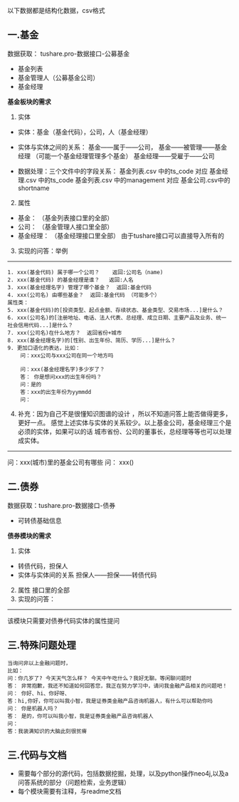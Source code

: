 以下数据都是结构化数据，csv格式

## 一.基金
数据获取： tushare.pro-数据接口-公募基金
- 基金列表 
- 基金管理人（公募基金公司） 
- 基金经理

**基金板块的需求**

1. 实体
- 实体：基金（基金代码），公司，人（基金经理）
-  实体与实体之间的关系： 
    基金——属于——公司，
    基金——被管理——基金经理 （可能一个基金经理管理多个基金）
    基金经理——受雇于——公司

- 数据处理：三个文件中的字段关系： 
   基金列表.csv 中的ts_code 对应 基金经理.csv 中的ts_code
   基金列表.csv 中的management 对应 基金公司.csv中的 shortname



2. 属性 
- 基金：    （基金列表接口里的全部）
- 公司：    （基金管理人接口里全部）
- 基金经理： （基金经理接口里全部）
由于tushare接口可以直接导入所有的

3. 实现的问答：举例
---
    1. xxx(基金代码) 属于哪一个公司？    返回:公司名（name)
    2. xxx(基金代码) 的基金经理是谁？   返回:人名
    3. xxx(基金经理名字) 管理了哪个基金？  返回:基金代码
    4. xxx(公司名) 由哪些基金？  返回:基金代码 （可能多个）
    属性类：
    5. xxx(基金代码)的[投资类型、起点金额、存续状态、基金类型、交易市场...]是什么？
    6. xxx(公司名)的[注册地址、电话、法人代表、总经理、成立日期、主要产品及业务、统一社会信用代码...]是什么？
    7. xxx(公司名)在什么地方？  返回省份+城市
    8. xxx(基金经理名字)的[性别、出生年份、简历、学历...]是什么？
    9. 更加口语化的表达，比如：
        问：xxx公司与xxx公司在同一个地方吗

        问：xxx(基金经理名字)多少岁了？ 
        答： 你是想问xxx的出生年份吗？
        问：是的
        答：xxx的出生年份为yymmdd
        问：
    

4. 补充：因为自己不是很懂知识图谱的设计 ，所以不知道问答上能否做得更多，更好一点。
   感觉上述实体与实体的关系较少。以上基金公司，基金经理三个是必须的实体，如果可以的话 城市省份、公司的董事长，总经理等等也可以处理成实体。  
---
   问：xxx(城市)里的基金公司有哪些
   问： xxx()
## 二.债券
数据获取：tushare.pro-数据接口-债券
- 可转债基础信息

**债券模块的需求**
1. 实体
- 转债代码，担保人
- 实体与实体间的关系  担保人——担保——转债代码

2. 属性
接口里的全部
3. 实现的问答：
---
  该模块只需要对债券代码实体的属性提问

## 三.特殊问题处理
    当询问非以上金融问题时，
    比如： 
    问：你几岁了? 今天天气怎么样？ 今天中午吃什么？我好无聊。等闲聊问题时  
    答： 非常抱歉，我还不知道如何回答您，我正在努力学习中，请问我金融产品相关的问题吧！
    问： 你好、hi、你好呀、
    答：hi,你好，你可以叫我小智，我是证券类金融产品咨询机器人，有什么可以帮助你吗
    问： 你是机器人吗？
    答： 是的，你可以叫我小智，我是证券类金融产品咨询机器人
    问：
    答：我装满知识的大脑此刻很贫瘠



## 三.代码与文档
- 需要每个部分的源代码，包括数据挖掘，处理，以及python操作neo4j,以及a问答系统的部分（问题检索，业务逻辑）
- 每个模块需要有注释，与readme文档
